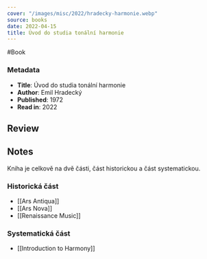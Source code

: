 ```yaml
---
cover: "/images/misc/2022/hradecky-harmonie.webp"
source: books
date: 2022-04-15
title: Úvod do studia tonální harmonie
---
```

#Book 

### Metadata
- **Title**: Úvod do studia tonální harmonie
- **Author**: Emil Hradecký
- **Published**: 1972
- **Read in**: 2022

## Review

## Notes
Kniha je celkově na dvě části, část historickou a část systematickou.

### Historická část
- [[Ars Antiqua]]
- [[Ars Nova]]
- [[Renaissance Music]]

### Systematická část
- [[Introduction to Harmony]]
